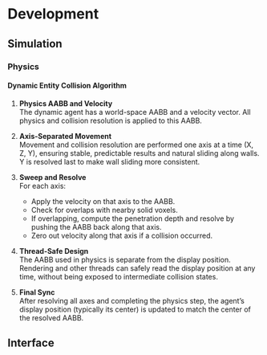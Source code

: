 # Development

## Simulation

### Physics

#### Dynamic Entity Collision Algorithm
1. **Physics AABB and Velocity**  
The dynamic agent has a world-space AABB and a velocity vector. All physics and collision resolution is applied to this AABB.

2.	**Axis-Separated Movement**  
Movement and collision resolution are performed one axis at a time (X, Z, Y), ensuring stable, predictable results and natural sliding along walls. Y is resolved last to make wall sliding more consistent.

3.	**Sweep and Resolve**  
For each axis:
    - Apply the velocity on that axis to the AABB.
    - Check for overlaps with nearby solid voxels.
    - If overlapping, compute the penetration depth and resolve by pushing the AABB back along that axis.
    - Zero out velocity along that axis if a collision occurred.

4.	**Thread-Safe Design**  
The AABB used in physics is separate from the display position. Rendering and other threads can safely read the display position at any time, without being exposed to intermediate collision states.

5.	**Final Sync**  
After resolving all axes and completing the physics step, the agent’s display position (typically its center) is updated to match the center of the resolved AABB.

## Interface
